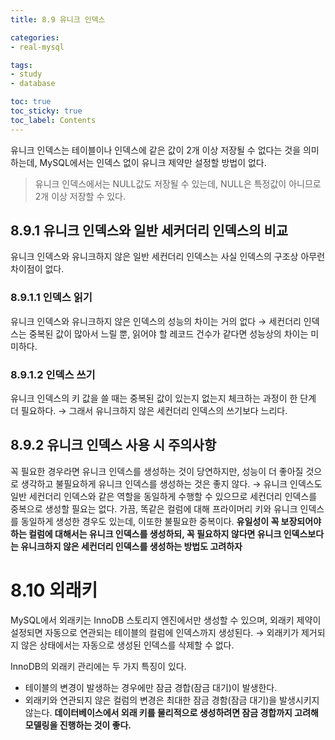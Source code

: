 ```yaml
---
title: 8.9 유니크 인덱스

categories:
- real-mysql

tags:
- study
- database

toc: true
toc_sticky: true
toc_label: Contents
---
```


유니크 인덱스는 테이블이나 인덱스에 같은 값이 2개 이상 저장될 수 없다는 것을 의미하는데, MySQL에서는 인덱스 없이 유니크 제약만 설정할 방법이 없다.
> 유니크 인덱스에서는 NULL값도 저장될 수 있는데, NULL은 특정값이 아니므로 2개 이상 저장할 수 있다.

## 8.9.1 유니크 인덱스와 일반 세커더리 인덱스의 비교
유니크 인덱스와 유니크하지 않은 일반 세컨더리 인덱스는 사실 인덱스의 구조상 아무런 차이점이 없다.

### 8.9.1.1 인덱스 읽기
유니크 인덱스와 유니크하지 않은 인덱스의 성능의 차이는 거의 없다
→ 세컨더리 인덱스는 중복된 값이 많아서 느릴 뿐, 읽어야 할 레코드 건수가 같다면 성능상의 차이는 미미하다.

### 8.9.1.2 인덱스 쓰기
유니크 인덱스의 키 값을 쓸 때는 중복된 값이 있는지 없는지 체크하는 과정이 한 단계 더 필요하다.
→ 그래서 유니크하지 않은 세컨더리 인덱스의 쓰기보다 느리다.

## 8.9.2 유니크 인덱스 사용 시 주의사항
꼭 필요한 경우라면 유니크 인덱스를 생성하는 것이 당연하지만, 성능이 더 좋아질 것으로 생각하고 불필요하게 유니크 인덱스를 생성하는 것은 좋지 않다.
→ 유니크 인덱스도 일반 세컨더리 인덱스와 같은 역할을 동일하게 수행할 수 있으므로 세컨더리 인덱스를 중복으로 생성할 필요는 없다.
가끔, 똑같은 컬럼에 대해 프라이머리 키와 유니크 인덱스를 동일하게 생성한 경우도 있는데, 이또한 불필요한 중복이다.
**유일성이 꼭 보장되어야 하는 컬럼에 대해서는 유니크 인덱스를 생성하되, 꼭 필요하지 않다면 유니크 인덱스보다는 유니크하지 않은 세컨더리 인덱스를 생성하는 방법도 고려하자**

# 8.10 외래키
MySQL에서 외래키는 InnoDB 스토리지 엔진에서만 생성할 수 있으며, 외래키 제약이 설정되면 자동으로 연관되는 테이블의 컬럼에 인덱스까지 생성된다.
→ 외래키가 제거되지 않은 상태에서는 자동으로 생성된 인덱스를 삭제할 수 없다.

InnoDB의 외래키 관리에는 두 가지 특징이 있다.
- 테이블의 변경이 발생하는 경우에만 잠금 경합(잠금 대기)이 발생한다.
- 외래키와 연관되지 않은 컬럼의 변경은 최대한 잠금 경함(잠금 대기)을 발생시키지 않는다.
**데이터베이스에서 외래 키를 물리적으로 생성하려면 잠금 경합까지 고려해 모델링을 진행하는 것이 좋다.**
